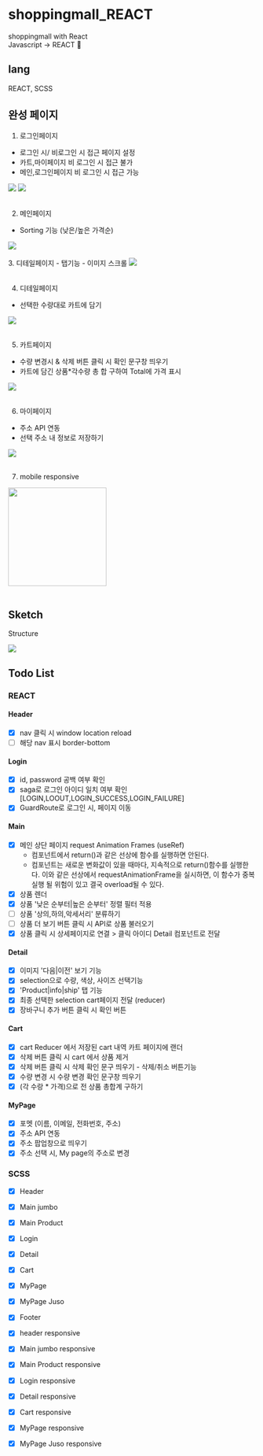 # shoppingmall_REACT
 shoppingmall with React<br>
 Javascript -> REACT 🔄
## lang
REACT, SCSS
<br>
## 완성 페이지
1. 로그인페이지
- 로그인 시/ 비로그인 시 접근 페이지 설정
- 카트,마이페이지 비 로그인 시 접근 불가
- 메인,로그인페이지 비 로그인 시 접근 가능
<img src='https://raw.githubusercontent.com/Lee-ji-soo/shoppingmall_REACT/main/gif/shop1.gif'/>
<img height='auto' src='https://github.com/Lee-ji-soo/shoppingmall_REACT/blob/main/structure2.jpeg?raw=true'>
<br>
<br>

2. 메인페이지
- Sorting 기능 (낮은/높은 가격순)
<img src='https://raw.githubusercontent.com/Lee-ji-soo/shoppingmall_REACT/main/gif/shop2.gif'>
<br>
<br>
3. 디테일페이지
- 탭기능
- 이미지 스크롤
<img src='https://raw.githubusercontent.com/Lee-ji-soo/shoppingmall_REACT/main/gif/shop4.gif'>
<br>
<br>

4. 디테일페이지
- 선택한 수량대로 카트에 담기
<img src='https://raw.githubusercontent.com/Lee-ji-soo/shoppingmall_REACT/main/gif/shop3.gif'>
<br>
<br>

5. 카트페이지 
- 수량 변경시 & 삭제 버튼 클릭 시 확인 문구창 띄우기
- 카트에 담긴 상품*각수량 총 합 구하여 Total에 가격 표시
<img src='https://raw.githubusercontent.com/Lee-ji-soo/shoppingmall_REACT/main/gif/shop5.gif'>
<br>
<br>

6. 마이페이지 
- 주소 API 연동
- 선택 주소 내 정보로 저장하기
<img src='https://raw.githubusercontent.com/Lee-ji-soo/shoppingmall_REACT/main/gif/shop6.gif'>
<br>
<br>

7. mobile responsive<br>
<img width='200' src='https://raw.githubusercontent.com/Lee-ji-soo/shoppingmall_REACT/main/gif/shop7.gif'>
<br>
<br>

## Sketch
<p>Structure</p>
<img height='auto' src='https://github.com/Lee-ji-soo/shoppingmall_REACT/blob/main/structure1.jpeg?raw=true'>

## Todo List
### REACT

#### Header
- [x] nav 클릭 시 window location reload
- [ ] 해당 nav 표시 border-bottom

#### Login
- [x] id, password 공백 여부 확인
- [x] saga로 로그인 아이디 일치 여부 확인 [LOGIN,LOOUT,LOGIN_SUCCESS,LOGIN_FAILURE]
- [x] GuardRoute로 로그인 시, 페이지 이동 

#### Main
- [x] 메인 상단 페이지 request Animation Frames (useRef)<br>
     - 컴포넌트에서 return()과 같은 선상에 함수를 실행하면 안된다. <br>
     - 컴포넌트는 새로운 변화값이 있을 때마다, 지속적으로 return()함수를 실행한다. 이와 같은 선상에서 requestAnimationFrame을 실시하면, 이 함수가 중복 실행 될 위험이 있고 결국 overload될 수 있다.
- [x] 상품 렌더
- [x] 상품 '낮은 순부터|높은 순부터' 정렬 필터 적용
- [ ] 상품 '상의,하의,악세서리' 분류하기
- [ ] 상품 더 보기 버튼 클릭 시 API로 상품 불러오기
- [x] 상품 클릭 시 상세페이지로 연결 > 클릭 아이디 Detail 컴포넌트로 전달

#### Detail
- [x] 이미지 '다음|이전' 보기 기능
- [x] selection으로 수량, 색상, 사이즈 선택기능
- [x] 'Product|info|ship' 탭 기능
- [x] 최종 선택한 selection cart페이지 전달 (reducer)
- [x] 장바구니 추가 버튼 클릭 시 확인 버튼

#### Cart
- [x] cart Reducer 에서 저장된 cart 내역 카트 페이지에 랜더
- [x] 삭제 버튼 클릭 시 cart 에서 상품 제거
- [x] 삭제 버튼 클릭 시 삭제 확인 문구 띄우기 - 삭제/취소 버튼기능
- [x] 수량 변경 시 수량 변경 확인 문구창 띄우기
- [x] (각 수랑 * 가격)으로 전 상품 총합계 구하기

#### MyPage
- [x] 포멧 (이름, 이메일, 전화번호, 주소)
- [x] 주소 API 연동
- [x] 주소 팝업창으로 띄우기
- [x] 주소 선택 시, My page의 주소로 변경

### SCSS
- [x] Header
- [x] Main jumbo
- [x] Main Product
- [x] Login
- [x] Detail
- [x] Cart
- [x] MyPage
- [x] MyPage Juso
- [x] Footer
- [x] header responsive
- [x] Main jumbo responsive
- [x] Main Product responsive
- [x] Login responsive
- [x] Detail responsive
- [x] Cart responsive
- [x] MyPage responsive
- [x] MyPage Juso responsive


